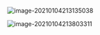 

















![image-20210104213135038](https://gitee.com/claa/tuci/raw/master/img/%E7%94%B5%E5%95%86%E5%89%8D%E4%B8%AD%E5%8F%B0%E6%9E%B6%E6%9E%84.png)





![image-20210104213803311](https://gitee.com/claa/tuci/raw/master/img/image-20210104213803311.png)